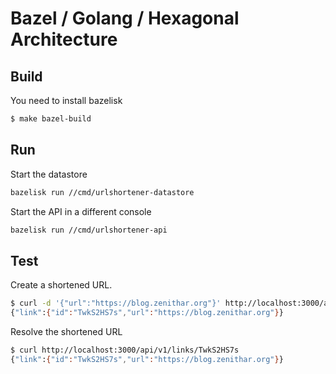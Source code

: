# Bazel / Golang / Hexagonal Architecture

## Build

You need to install bazelisk

```sh
$ make bazel-build
```

## Run

Start the datastore

```sh
bazelisk run //cmd/urlshortener-datastore
```

Start the API in a different console

```sh
bazelisk run //cmd/urlshortener-api
```

## Test

Create a shortened URL.

```sh
$ curl -d '{"url":"https://blog.zenithar.org"}' http://localhost:3000/api/v1/links
{"link":{"id":"TwkS2HS7s","url":"https://blog.zenithar.org"}}
```

Resolve the shortened URL

```sh
$ curl http://localhost:3000/api/v1/links/TwkS2HS7s
{"link":{"id":"TwkS2HS7s","url":"https://blog.zenithar.org"}}
```